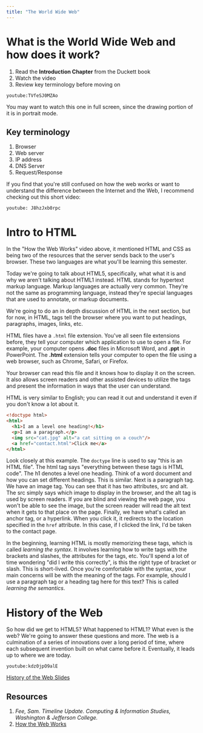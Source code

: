 ```yaml
---
title: "The World Wide Web"
---
```


# What is the World Wide Web and how does it work?
1. Read the **Introduction Chapter** from the Duckett book
1. Watch the video
1. Review key terminology before moving on

`youtube:TVfeSJ0MZAo`

You may want to watch this one in full screen, since the drawing portion of it is in portrait mode.

## Key terminology
1. Browser
1. Web server
1. IP address
1. DNS Server
1. Request/Response

If you find that you're still confused on how the web works or want to understand the difference between the Internet and the Web, I recommend checking out this short video:

`youtube: J8hzJxb0rpc`

# Intro to HTML

<!-- 6 minutes -->
In the "How the Web Works" video above, it mentioned HTML and CSS as being two of the resources that the server sends back to the user's browser. These two languages are what you'll be learning this semester. 

Today we're going to talk about HTML5, specifically, what what it is and why we aren't talking about HTML1 instead. HTML stands for hypertext markup language. Markup languages are actually very common. They're not the same as programming language, instead they're special languages that are used to annotate, or markup documents.

We're going to do an in depth discussion of HTML in the next section, but for now, in HTML, tags tell the browser where you want to put headings, paragraphs, images, links, etc.

HTML files have a `.html` file extension. You've all seen file extensions before, they tell your computer which application to use to open a file. For example, your computer opens **.doc** files in Microsoft Word, and **.ppt** in PowerPoint. The **.html** extension tells your computer to open the file using a web browser, such as Chrome, Safari, or Firefox.

Your browser can read this file and it knows how to display it on the screen. It also allows screen readers and other assisted devices to utilize the tags and present the information in ways that the user can understand. 

HTML is very similar to English; you can read it out and understand it even if you don't know a lot about it.
```html
<!doctype html>
<html>
  <h1>I am a level one heading!</h1>
  <p>I am a paragraph.</p>
  <img src="cat.jpg" alt="a cat sitting on a couch"/>
  <a href="contact.html">Click me</a>
</html>
```

Look closely at this example. The `doctype` line is used to say "this is an HTML file". The html tag says "everything between these tags is HTML code". The h1 denotes a level one heading. Think of a word document and how you can set different headings. This is similar. Next is a paragraph tag. We have an image tag. You can see that it has two attributes, src and alt. The src simply says which image to display in the browser, and the alt tag is used by screen readers. If you are blind and viewing the web page, you won't be able to see the image, but the screen reader will read the alt text when it gets to that place on the page. Finally, we have what's called an anchor tag, or a hyperlink. When you click it, it redirects to the location specified in the `href` attribute. In this case, if I clicked the link, I'd be taken to the contact page.

In the beginning, learning HTML is mostly memorizing these tags, which is called *learning the syntax*. It involves learning how to write tags with the brackets and slashes, the attributes for the tags, etc. You'll spend a lot of time wondering "did I write this correctly", is this the right type of bracket or slash. This is short-lived. Once you're comfortable with the syntax, your main concerns will be with the meaning of the tags. For example, should I use a paragraph tag or a heading tag here for this text? This is called *learning the semantics*.

# History of the Web
So how did we get to HTML5? What happened to HTML1? What even is the web? We're going to answer these questions and more. The web is a culmination of a series of innovations over a long period of time, where each subsequent invention built on what came before it. Eventually, it leads up to where we are today.

`youtube:kdz0jpO9alE`

<!-- 20 minutes -->
<a target="_blank" href="https://docs.google.com/presentation/d/15MDMhh7tvmcJyx_C7DISFoVOX0oydTbd6dGbmyMpong/edit#slide=id.g35f391192_029">History of the Web Slides</a>

<!-- <iframe src="https://www.icloud.com/keynote/0ExhTIUnG6mMkPHpsoxo68BiA?embed=true" width="640" height="500" frameborder="0" allowfullscreen="1" referrer="no-referrer"></iframe> -->

## Resources
1. <span id="feecite" style="font-style:italic">Fee, Sam. Timeline Update. Computing & Information Studies, Washington & Jefferson College.</span>
1. [How the Web Works](https://www.youtube.com/watch?v=hJHvdBlSxug)
